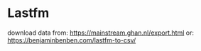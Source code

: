 # Lastfm

download data from: https://mainstream.ghan.nl/export.html
or: https://benjaminbenben.com/lastfm-to-csv/
